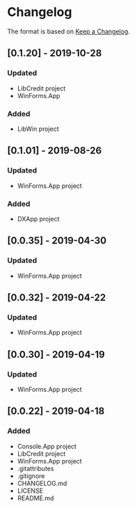 # Changelog

The format is based on [Keep a Changelog](https://keepachangelog.com/en/1.0.0/).

## [0.1.20] - 2019-10-28
### Updated
- LibCredit project
- WinForms.App
### Added
- LibWin project

## [0.1.01] - 2019-08-26
### Updated
- WinForms.App project
### Added
- DXApp project

## [0.0.35] - 2019-04-30
### Updated
- WinForms.App project

## [0.0.32] - 2019-04-22
### Updated
- WinForms.App project

## [0.0.30] - 2019-04-19
### Updated
- WinForms.App project

## [0.0.22] - 2019-04-18
### Added
- Console.App project
- LibCredit project
- WinForms.App project
- .gitattributes
- .gitignore
- CHANGELOG.md
- LICENSE
- README.md
